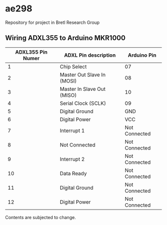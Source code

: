 # ae298
Repository for project in Bretl Research Group

## Wiring ADXL355 to Arduino MKR1000

| ADXL355 Pin Numer  | ADXL Pin description       | Arduino Pin   |
| -----------------  |----------------------------|---------------|
| 1                  | Chip Select                | 07            |
| 2                  | Master Out Slave In (MOSI) | 08            |
| 3                  | Master In Slave Out (MISO) | 10            |
| 4                  | Serial Clock (SCLK)        | 09            |
| 5                  | Digital Ground             | GND           |
| 6                  | Digital Power              | VCC           |
| 7                  | Interrupt 1                | Not Connected |
| 8                  | Not Connected              | Not Connected |
| 9                  | Interrupt 2                | Not Connected |
| 10                 | Data Ready                 | Not Connected |
| 11                 | Digital Ground             | Not Connected |
| 12                 | Digital Power              | Not Connected |

Contents are subjected to change.
